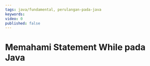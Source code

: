 ```yaml
---
tags: java/fundamental, perulangan-pada-java
keywords: 
video: 0
published: false
---
```

# Memahami Statement While pada Java

